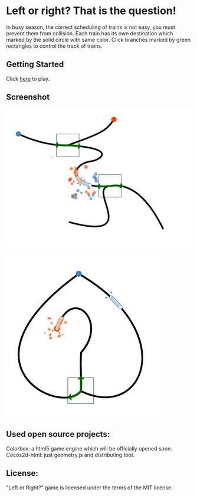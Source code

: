 Left or right? That is the question!
============

In busy season, the correct scheduling of trains is not easy, you must prevent them from collision.
Each train has its own destination which marked by the solid circle with same color.
Click branches marked by green rectangles to control the track of trains.

Getting Started
------------
Click [here](http://cnnzp.github.com/left-or-right) to play.

Screenshot
------------
![Oh!Collision](http://github.com/cnnzp/game-off-2012/raw/master/screenshot/1.png)

![Yeah!Here we are!](http://github.com/cnnzp/game-off-2012/raw/master/screenshot/2.png)

Used open source projects:
------------
Colorbox: a html5 game engine which will be officially opened soon.
Cocos2d-html: just geometry.js and distributing tool.

License:
------------
"Left or Right?" game is licensed under the terms of the MIT license.
